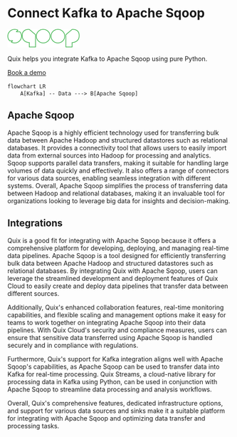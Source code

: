 # Connect Kafka to Apache Sqoop

![](./images/logo_1.jpg)

Quix helps you integrate Kafka to Apache Sqoop using pure Python.

<div>
<a class="md-button md-button--primary" href="https://share.hsforms.com/1iW0TmZzKQMChk0lxd_tGiw4yjw2?__hstc=175542013.2303933fbd746c0ac86d9ccbe9bc9100.1728383268831.1729603416735.1729620918855.31&__hssc=175542013.1.1729620918855&__hsfp=2132701734" target="_blank" style="margin-right:.5rem;">Book a demo</a>
<br/>
</div>

```mermaid
flowchart LR
    A[Kafka] -- Data ---> B[Apache Sqoop]
```

## Apache Sqoop

Apache Sqoop is a highly efficient technology used for transferring bulk data between Apache Hadoop and structured datastores such as relational databases. It provides a connectivity tool that allows users to easily import data from external sources into Hadoop for processing and analytics. Sqoop supports parallel data transfers, making it suitable for handling large volumes of data quickly and effectively. It also offers a range of connectors for various data sources, enabling seamless integration with different systems. Overall, Apache Sqoop simplifies the process of transferring data between Hadoop and relational databases, making it an invaluable tool for organizations looking to leverage big data for insights and decision-making.

## Integrations

Quix is a good fit for integrating with Apache Sqoop because it offers a comprehensive platform for developing, deploying, and managing real-time data pipelines. Apache Sqoop is a tool designed for efficiently transferring bulk data between Apache Hadoop and structured datastores such as relational databases. By integrating Quix with Apache Sqoop, users can leverage the streamlined development and deployment features of Quix Cloud to easily create and deploy data pipelines that transfer data between different sources.

Additionally, Quix's enhanced collaboration features, real-time monitoring capabilities, and flexible scaling and management options make it easy for teams to work together on integrating Apache Sqoop into their data pipelines. With Quix Cloud's security and compliance measures, users can ensure that sensitive data transferred using Apache Sqoop is handled securely and in compliance with regulations.

Furthermore, Quix's support for Kafka integration aligns well with Apache Sqoop's capabilities, as Apache Sqoop can be used to transfer data into Kafka for real-time processing. Quix Streams, a cloud-native library for processing data in Kafka using Python, can be used in conjunction with Apache Sqoop to streamline data processing and analysis workflows.

Overall, Quix's comprehensive features, dedicated infrastructure options, and support for various data sources and sinks make it a suitable platform for integrating with Apache Sqoop and optimizing data transfer and processing tasks.

